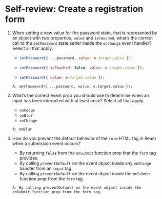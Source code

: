 # Self-review: Create a registration form

1. When setting a new value for the password state, that is represented by an object with two properties, `value` and `isTouched`, what’s the correct call to the `setPassword` state setter inside the `onChange` event handler? Select all that apply.
    -   ```jsx
        setPassword({ ...password, value: e.target.value }); 
        ```
    -   ```jsx
        setPassword({ isTouched: false, value: e.target.value }); 
        ```
    -   ```jsx
        setPassword({ value: e.target.value }); 
        ```
    ```
    A: setPassword({ ...password, value: e.target.value }); 
    ```

2. What’s the correct event prop you should use to determine when an input has been interacted with at least once? Select all that apply.
    - `onFocus`
    - `onBlur`
    - `onChange`
    ```
    A: onBlur
    ```

3. How do you prevent the default behavior of the `form` HTML tag in React when a submission event occurs?
    - By returning `false` from the `onSubmit` function prop that the `form` tag provides. 
    - By calling `preventDefault` on the event object inside any `onChange` handler from an `input` tag.
    - By calling `preventDefault` on the event object inside the `onSubmit` function prop from the `form` tag. 
    ```
    A: By calling preventDefault on the event object inside the onSubmit function prop from the form tag. 
    ```
